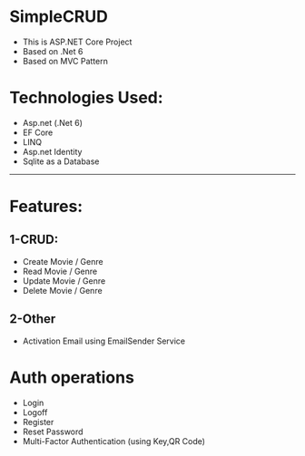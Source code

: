 # SimpleCRUD
- This is ASP.NET Core Project
- Based on .Net 6
- Based on MVC Pattern

# Technologies Used:
- Asp.net (.Net 6)
- EF Core
- LINQ
- Asp.net Identity
- Sqlite as a Database

---------------------------
# Features:
## 1-CRUD:
- Create Movie / Genre
- Read Movie / Genre
- Update Movie / Genre
- Delete Movie / Genre

## 2-Other
- Activation Email using EmailSender Service

# Auth operations
- Login
- Logoff
- Register
- Reset Password
- Multi-Factor Authentication (using Key,QR Code)
